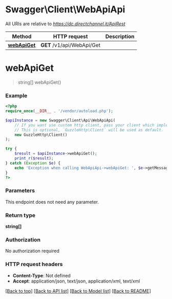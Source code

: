 # Swagger\Client\WebApiApi

All URIs are relative to *https://dc.directchannel.it/ApiRest*

Method | HTTP request | Description
------------- | ------------- | -------------
[**webApiGet**](WebApiApi.md#webApiGet) | **GET** /v1/api/WebApi/Get | 


# **webApiGet**
> string[] webApiGet()



### Example
```php
<?php
require_once(__DIR__ . '/vendor/autoload.php');

$apiInstance = new Swagger\Client\Api\WebApiApi(
    // If you want use custom http client, pass your client which implements `GuzzleHttp\ClientInterface`.
    // This is optional, `GuzzleHttp\Client` will be used as default.
    new GuzzleHttp\Client()
);

try {
    $result = $apiInstance->webApiGet();
    print_r($result);
} catch (Exception $e) {
    echo 'Exception when calling WebApiApi->webApiGet: ', $e->getMessage(), PHP_EOL;
}
?>
```

### Parameters
This endpoint does not need any parameter.

### Return type

**string[]**

### Authorization

No authorization required

### HTTP request headers

 - **Content-Type**: Not defined
 - **Accept**: application/json, text/json, application/xml, text/xml

[[Back to top]](#) [[Back to API list]](../../README.md#documentation-for-api-endpoints) [[Back to Model list]](../../README.md#documentation-for-models) [[Back to README]](../../README.md)

